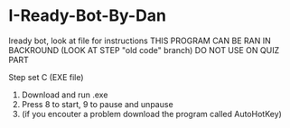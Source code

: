 # I-Ready-Bot-By-Dan
Iready bot, look at file for instructions
THIS PROGRAM CAN BE RAN IN BACKROUND (LOOK AT STEP "old code" branch)
DO NOT USE ON QUIZ PART

Step set C (EXE file)
1. Download and run .exe
4. Press 8 to start, 9 to pause and unpause
5. (if you encouter a problem download the program called AutoHotKey)
